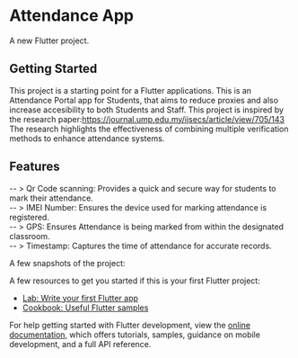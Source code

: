 # Attendance App

A new Flutter project.

## Getting Started

This project is a starting point for a Flutter applications. This is an Attendance Portal app for Students, that aims to reduce proxies and also increase accesibility to both Students and Staff.
This project is inspired by the research paper:https://journal.ump.edu.my/ijsecs/article/view/705/143
The research highlights the effectiveness of combining multiple verification methods to enhance attendance systems.
## Features
-- > Qr Code scanning: Provides a quick and secure way for students to mark their attendance.  
-- > IMEI Number: Ensures the device used for marking attendance is registered.  
-- > GPS: Ensures Attendance is being marked from within the designated classroom.  
-- > Timestamp: Captures the time of attendance for accurate records.  

A few snapshots of the project:  


A few resources to get you started if this is your first Flutter project:

- [Lab: Write your first Flutter app](https://docs.flutter.dev/get-started/codelab)
- [Cookbook: Useful Flutter samples](https://docs.flutter.dev/cookbook)

For help getting started with Flutter development, view the
[online documentation](https://docs.flutter.dev/), which offers tutorials,
samples, guidance on mobile development, and a full API reference.
